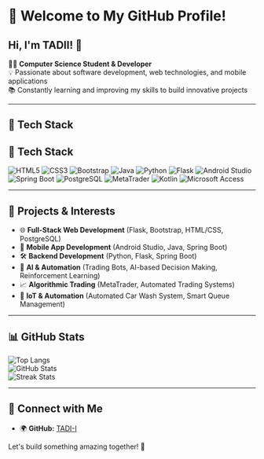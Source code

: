 # 🚀 Welcome to My GitHub Profile!

## Hi, I'm TADII! 👋

👨‍💻 **Computer Science Student & Developer**  
💡 Passionate about software development, web technologies, and mobile applications  
📚 Constantly learning and improving my skills to build innovative projects  

---

## 🌟 Tech Stack

## 🌟 Tech Stack

![HTML5](https://img.shields.io/badge/html5-%23E34F26.svg?style=for-the-badge&logo=html5&logoColor=white) 
![CSS3](https://img.shields.io/badge/css3-%231572B6.svg?style=for-the-badge&logo=css3&logoColor=white) 
![Bootstrap](https://img.shields.io/badge/bootstrap-%23563D7C.svg?style=for-the-badge&logo=bootstrap&logoColor=white) 
![Java](https://img.shields.io/badge/java-%23ED8B00.svg?style=for-the-badge&logo=openjdk&logoColor=white) 
![Python](https://img.shields.io/badge/python-3670A0?style=for-the-badge&logo=python&logoColor=ffdd54) 
![Flask](https://img.shields.io/badge/flask-%23000000.svg?style=for-the-badge&logo=flask&logoColor=white) 
![Android Studio](https://img.shields.io/badge/android%20studio-%233DDC84.svg?style=for-the-badge&logo=android-studio&logoColor=white) 
![Spring Boot](https://img.shields.io/badge/spring%20boot-%236DB33F.svg?style=for-the-badge&logo=springboot&logoColor=white) 
![PostgreSQL](https://img.shields.io/badge/postgresql-%23316192.svg?style=for-the-badge&logo=postgresql&logoColor=white) 
![MetaTrader](https://img.shields.io/badge/metatrader-%230081CB.svg?style=for-the-badge&logoColor=white) 
![Kotlin](https://img.shields.io/badge/kotlin-%23F7B900.svg?style=for-the-badge&logo=kotlin&logoColor=white)
![Microsoft Access](https://img.shields.io/badge/microsoft%20access-%232477B6.svg?style=for-the-badge&logo=microsoft%20access&logoColor=white)


---

## 📌 Projects & Interests

- 🌐 **Full-Stack Web Development** (Flask, Bootstrap, HTML/CSS, PostgreSQL)
- 📱 **Mobile App Development** (Android Studio, Java, Spring Boot)
- 🛠️ **Backend Development** (Python, Flask, Spring Boot)
- 🤖 **AI & Automation** (Trading Bots, AI-based Decision Making, Reinforcement Learning)
- 📈 **Algorithmic Trading** (MetaTrader, Automated Trading Systems)
- 🚗 **IoT & Automation** (Automated Car Wash System, Smart Queue Management)

---

## 📊 GitHub Stats

![Top Langs](https://github-readme-stats.vercel.app/api/top-langs/?username=TADI-I&theme=radical&hide_border=false&include_all_commits=false&count_private=false&layout=compact)  
![GitHub Stats](https://github-readme-stats.vercel.app/api?username=TADI-I&theme=radical&hide_border=false&include_all_commits=false&count_private=false)  
![Streak Stats](https://streak-stats.demolab.com/?user=TADI-I&theme=radical&hide_border=false)  

---

## 🔗 Connect with Me

- 🌍 **GitHub:** [TADI-I](https://github.com/TADI-I)

Let's build something amazing together! 🚀

